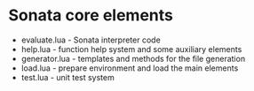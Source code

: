 # Sonata core elements

* evaluate.lua - Sonata interpreter code
* help.lua - function help system and some auxiliary elements
* generator.lua - templates and methods for the file generation
* load.lua - prepare environment and load the main elements
* test.lua - unit test system